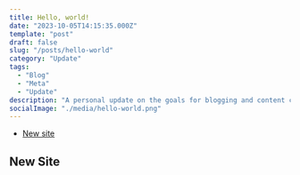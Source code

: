 ```yaml
---
title: Hello, world!
date: "2023-10-05T14:15:35.000Z"
template: "post"
draft: false
slug: "/posts/hello-world"
category: "Update"
tags:
  - "Blog"
  - "Meta"
  - "Update"
description: "A personal update on the goals for blogging and content creation online"
socialImage: "./media/hello-world.png"
---
```


- [New site](#new-site)


## New Site
